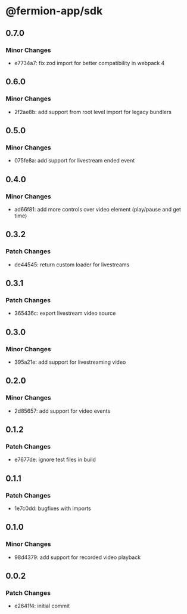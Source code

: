 # @fermion-app/sdk

## 0.7.0

### Minor Changes

-   e7734a7: fix zod import for better compatibility in webpack 4

## 0.6.0

### Minor Changes

-   2f2ae8b: add support from root level import for legacy bundlers

## 0.5.0

### Minor Changes

-   075fe8a: add support for livestream ended event

## 0.4.0

### Minor Changes

-   ad66f81: add more controls over video element (play/pause and get time)

## 0.3.2

### Patch Changes

-   de44545: return custom loader for livestreams

## 0.3.1

### Patch Changes

-   365436c: export livestream video source

## 0.3.0

### Minor Changes

-   395a21e: add support for livestreaming video

## 0.2.0

### Minor Changes

-   2d85657: add support for video events

## 0.1.2

### Patch Changes

-   e7677de: ignore test files in build

## 0.1.1

### Patch Changes

-   1e7c0dd: bugfixes with imports

## 0.1.0

### Minor Changes

-   98d4379: add support for recorded video playback

## 0.0.2

### Patch Changes

-   e2641f4: initial commit
